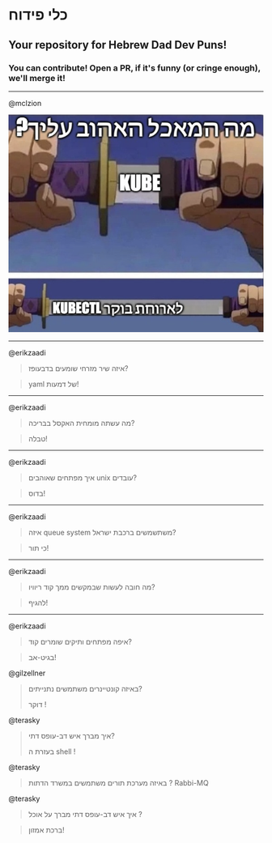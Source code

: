 # כלי פידוח

## Your repository for Hebrew Dad Dev Puns!

### You can contribute! Open a PR, if it's funny (or cringe enough), we'll merge it!

---

@mclzion

![favorite food](https://github.com/gilzellner/cli-fiduah/blob/main/memes/favorite_food.png?raw=true)

---

@erikzaadi

> איזה שיר מזרחי שומעים בדבעופז?

> yaml של דמעות!

---

@erikzaadi

> מה עשתה מומחית האקסל בבריכה?

> טבלה!

---

@erikzaadi

> איך מפתחים שאוהבים unix עובדים?

> בדוס!

---

@erikzaadi

> איזה queue system משתשמשים ברכבת ישראל?

> כי תור!

---

@erikzaadi

> מה חובה לעשות שבמקשים ממך קוד ריוויו?

> להגיף!

---

@erikzaadi

> איפה מפתחים ותיקים שומרים קוד?

> בגיט-אב!


@gilzellner
> באיזה קונטיינרים משתמשים נתנייתים?
>
> דוקר !
>

@terasky
> איך מברך איש דב-עופס דתי?
>
> בעזרת ה shell !

@terasky
> באיזה מערכת תורים משתמשים במשרד הדתות ?
> Rabbi-MQ
>

@terasky

> איך איש דב-עופס דתי מברך על אוכל ?

> ברכת אמזון!
